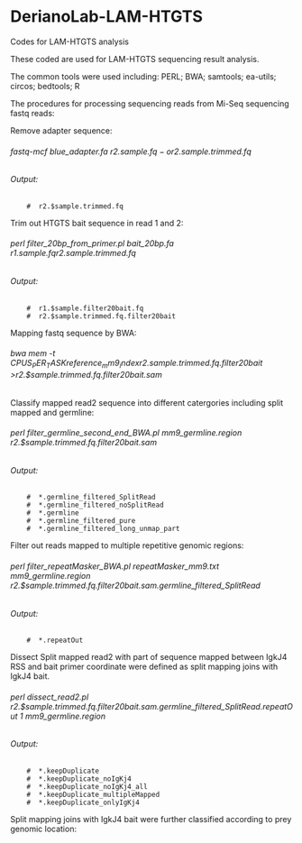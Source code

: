# DerianoLab-LAM-HTGTS
Codes for LAM-HTGTS analysis

These coded are used for LAM-HTGTS sequencing result analysis. 

The common tools were used including: PERL; BWA; samtools; ea-utils; circos; bedtools; R

The procedures for processing sequencing reads from Mi-Seq sequencing fastq reads:




Remove adapter sequence:

###### fastq-mcf blue_adapter.fa r2.$sample.fq -o r2.$sample.trimmed.fq
######    Output: 
        #  r2.$sample.trimmed.fq
        
Trim out HTGTS bait sequence in read 1 and 2:

###### perl filter_20bp_from_primer.pl bait_20bp.fa r1.$sample.fq r2.$sample.trimmed.fq
###### Output:
        #  r1.$sample.filter20bait.fq 
        #  r2.$sample.trimmed.fq.filter20bait


Mapping fastq sequence by BWA:

###### bwa mem -t $CPUS_PER_TASK reference_mm9_index r2.$sample.trimmed.fq.filter20bait >r2.$sample.trimmed.fq.filter20bait.sam


Classify mapped read2 sequence into different catergories including split mapped and germline:

###### perl filter_germline_second_end_BWA.pl mm9_germline.region r2.$sample.trimmed.fq.filter20bait.sam
###### Output:         
        #  *.germline_filtered_SplitRead
        #  *.germline_filtered_noSplitRead
        #  *.germline
        #  *.germline_filtered_pure
        #  *.germline_filtered_long_unmap_part  
        
Filter out reads mapped to multiple repetitive genomic regions:

###### perl filter_repeatMasker_BWA.pl repeatMasker_mm9.txt mm9_germline.region r2.$sample.trimmed.fq.filter20bait.sam.germline_filtered_SplitRead
###### Output:
        #  *.repeatOut

Dissect Split mapped read2 with part of sequence mapped between IgkJ4 RSS and bait primer coordinate were defined as split mapping joins with IgkJ4 bait.

###### perl dissect_read2.pl r2.$sample.trimmed.fq.filter20bait.sam.germline_filtered_SplitRead.repeatOut 1 mm9_germline.region
###### Output:
        #  *.keepDuplicate                 
        #  *.keepDuplicate_noIgKj4         
        #  *.keepDuplicate_noIgKj4_all     
        #  *.keepDuplicate_multipleMapped  
        #  *.keepDuplicate_onlyIgKj4       
 
Split mapping joins with IgkJ4 bait were further classified according to prey genomic location:


